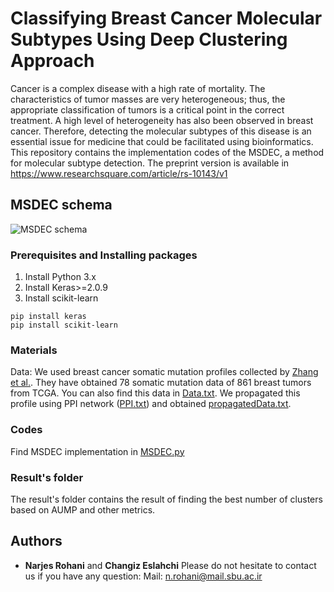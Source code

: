 
# Classifying Breast Cancer Molecular Subtypes Using Deep Clustering Approach

Cancer is a complex disease with a high rate of mortality. The characteristics of tumor masses are very heterogeneous; thus, the appropriate classification of tumors is a critical point in the correct treatment. A high level of heterogeneity has also been observed in breast cancer. Therefore, detecting the molecular subtypes of this disease is an essential issue for medicine that could be facilitated using bioinformatics.
This repository contains the implementation codes of the MSDEC, a method for molecular subtype detection. The preprint version is available in https://www.researchsquare.com/article/rs-10143/v1

## MSDEC schema

![MSDEC schema](https://github.com/nrohani/MolecularSubtypes/blob/master/MSDEC%20Schema.jpg)

### Prerequisites and Installing packages

1. Install Python 3.x
2. Install Keras>=2.0.9
3. Install scikit-learn 
```
pip install keras
pip install scikit-learn   
```

### Materials

Data: We used breast cancer somatic mutation profiles collected by [Zhang et al.](https://github.com/wzhang1984/NBSS/tree/master/data). They have obtained 78 somatic mutation data of 861 breast tumors from TCGA. You can also find this data in [Data.txt](https://github.com/nrohani/MolecularSubtypes/blob/master/Data/Data.txt). We propagated this profile using PPI network ([PPI.txt](https://github.com/nrohani/MolecularSubtypes/blob/master/Data/PPI.txt)) and obtained [propagatedData.txt](https://github.com/nrohani/MolecularSubtypes/blob/master/Data/propagatedData.txt).

### Codes
Find MSDEC implementation in [MSDEC.py](https://github.com/nrohani/MolecularSubtypes/blob/master/MSDEC.py)
### Result's folder
The result's folder contains the result of finding the best number of clusters based on AUMP and other metrics.
## Authors

* **Narjes Rohani** and **Changiz Eslahchi**
Please do not hesitate to contact us if you have any question:
Mail: n.rohani@mail.sbu.ac.ir
